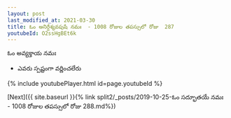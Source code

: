 ```yaml
---
layout: post
last_modified_at: 2021-03-30
title: ఓం అనిర్దేశ్యవపుషే నమః  - 1008 రోజుల తపస్సులో రోజు  287
youtubeId: O2ssHgBEt6k
---
```

 
 
 ఓం అవ్యక్తాయ నమః  
 
 -  ఎవరు స్పష్టంగా వర్ణించలేరు 
 
  
 
  
 
 
 
 
 
 


{% include youtubePlayer.html id=page.youtubeId %}
 
[Next]({{ site.baseurl }}{% link  split2/_posts/2019-10-25-ఓం సద్భూతయే నమః  - 1008 రోజుల తపస్సులో రోజు  288.md%})
 
